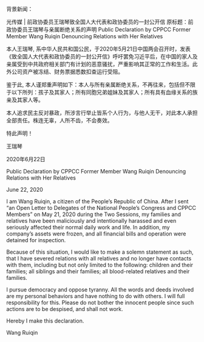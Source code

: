 背景新闻：

光传媒 | 前政协委员王瑞琴致全国人大代表和政协委员的一封公开信 原标题：前政协委员王瑞琴与亲属断绝关系的声明 Public Declaration by CPPCC Former Member Wang Ruiqin Denouncing Relations with Her Relatives

本人王瑞琴, 系中华人民共和国公民，于2020年5月21日中国两会召开时，发表《致全国人大代表和政协委员的一封公开信》呼吁罢免习近平后，在中国的家人及亲属受到中共政府相关部门有计划的恶意骚扰，严重影响其正常的工作和生活。此外公司资产被冻结、财务票据悉数扣查运行受阻。

鉴于此, 本人谨郑重声明如下：本人与所有亲属断绝关系，不再往来，包括但不限于以下所列：孩子及其家人；所有同胞兄弟姐妹及其家人；所有具有血缘关系的族亲及其家人等。

本人追求民主反对暴政，所涉言行举止皆系个人行为，与他人无干，对此本人承担全部责任。株连无辜，人所不齿，不会奏效。

特此声明！

王瑞琴

2020年6月22日

Public Declaration by CPPCC Former Member Wang Ruiqin Denouncing Relations with Her Relatives

June 22, 2020

I am Wang Ruiqin, a citizen of the People’s Republic of China. After I sent “an Open Letter to Delegates of the National People’s Congress and CPPCC Members” on May 21, 2020 during the Two Sessions, my families and relatives have been maliciously and intentionally harassed and even seriously affected their normal daily work and life. In addition, my company’s assets were frozen, and all financial bills and operation were detained for inspection.

Because of this situation, I would like to make a solemn statement as such, that I have severed relations with all relatives and no longer have contacts with them, including but not only limited to the following: children and their families; all siblings and their families; all blood-related relatives and their families.

I pursue democracy and oppose tyranny. All the words and deeds involved are my personal behaviors and have nothing to do with others. I will full responsibility for this. Please do not bother the innocent people since such actions are to be despised, and shall not work.

Hereby I make this declaration.

Wang Ruiqin


